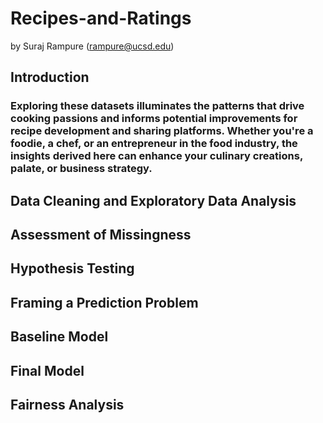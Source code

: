 # Recipes-and-Ratings
by Suraj Rampure (rampure@ucsd.edu)
## Introduction
### Exploring these datasets illuminates the patterns that drive cooking passions and informs potential improvements for recipe development and sharing platforms. Whether you're a foodie, a chef, or an entrepreneur in the food industry, the insights derived here can enhance your culinary creations, palate, or business strategy.
## Data Cleaning and Exploratory Data Analysis
## Assessment of Missingness
## Hypothesis Testing
## Framing a Prediction Problem
## Baseline Model
## Final Model
## Fairness Analysis

